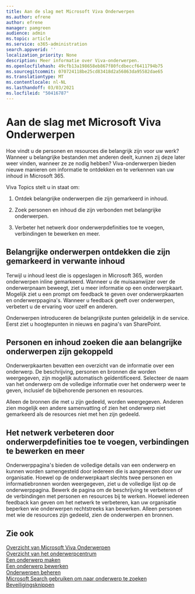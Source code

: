 ```yaml
---
title: Aan de slag met Microsoft Viva Onderwerpen
ms.author: efrene
author: efrene
manager: pamgreen
audience: admin
ms.topic: article
ms.service: o365-administration
search.appverid: ''
localization_priority: None
description: Meer informatie over Viva-onderwerpen.
ms.openlocfilehash: 49cfb13a198658eb867f80fcdbeccf6411794b75
ms.sourcegitcommit: 070724118be25cd83418d2a56863da95582dae65
ms.translationtype: MT
ms.contentlocale: nl-NL
ms.lasthandoff: 03/03/2021
ms.locfileid: "50416787"
---
```

# <a name="get-started-with-microsoft-viva-topics"></a>Aan de slag met Microsoft Viva Onderwerpen

Hoe vindt u de personen en resources die belangrijk zijn voor uw werk? Wanneer u belangrijke bestanden met anderen deelt, kunnen zij deze later weer vinden, wanneer ze ze nodig hebben? Viva-onderwerpen bieden nieuwe manieren om informatie te ontdekken en te verkennen van uw inhoud in Microsoft 365.  

Viva Topics stelt u in staat om: 

1. Ontdek belangrijke onderwerpen die zijn gemarkeerd in inhoud.

2. Zoek personen en inhoud die zijn verbonden met belangrijke onderwerpen.

3. Verbeter het netwerk door onderwerpdefinities toe te voegen, verbindingen te bewerken en meer.


## <a name="discover-important-topics-highlighted-in-related-content"></a>Belangrijke onderwerpen ontdekken die zijn gemarkeerd in verwante inhoud 

Terwijl u inhoud leest die is opgeslagen in Microsoft 365, worden onderwerpen inline gemarkeerd. Wanneer u de muisaanwijzer over de onderwerpnaam beweegt, ziet u meer informatie op een onderwerpkaart. Mogelijk ziet u een prompt om feedback te geven over onderwerpkaarten en onderwerppagina's. Wanneer u feedback geeft over onderwerpen, verbetert u de ervaring voor uzelf en anderen. 

Onderwerpen introduceren de belangrijkste punten geleidelijk in de service. Eerst ziet u hoogtepunten in nieuws en pagina's van SharePoint.


## <a name="find-people-and-content-connected-to-important-topics"></a>Personen en inhoud zoeken die aan belangrijke onderwerpen zijn gekoppeld 

Onderwerpkaarten bevatten een overzicht van de informatie over een onderwerp. De beschrijving, personen en bronnen die worden weergegeven, zijn mogelijk automatisch geïdentificeerd. Selecteer de naam van het onderwerp om de volledige informatie over het onderwerp weer te geven, inclusief de bijbehorende personen en resources.  

Alleen de bronnen die met u zijn gedeeld, worden weergegeven. Anderen zien mogelijk een andere samenvatting of zien het onderwerp niet gemarkeerd als de resources niet met hen zijn gedeeld. 



## <a name="improve-the-network-by-adding-topic-definitions-editing-connections-and-more"></a>Het netwerk verbeteren door onderwerpdefinities toe te voegen, verbindingen te bewerken en meer 

Onderwerppagina's bieden de volledige details van een onderwerp en kunnen worden samengesteld door iedereen die is aangewezen door uw organisatie. Hoewel op de onderwerpkaart slechts twee personen en informatiebronnen worden weergegeven, ziet u de volledige lijst op de onderwerppagina. Bewerk de pagina om de beschrijving te verbeteren of de verbindingen met personen en resources bij te werken. Hoewel iedereen feedback kan geven om het netwerk te verbeteren, kan uw organisatie beperken wie onderwerpen rechtstreeks kan bewerken. Alleen personen met wie de resources zijn gedeeld, zien de onderwerpen en bronnen.


## <a name="see-also"></a>Zie ook
[Overzicht van Microsoft Viva Onderwerpen](topic-experiences-overview.md)</br>
[Overzicht van het onderwerpcentrum](topic-center-overview.md)</br>
[Een onderwerp maken](create-a-topic.md)</br>
[Een onderwerp bewerken](edit-a-topic.md)</br>
[Onderwerpen beheren](manage-topics.md)</br>
[Microsoft Search gebruiken om naar onderwerp te zoeken](search.md)</br>
[Beveiligingsknippen](topic-experiences-security-trimming.md)

